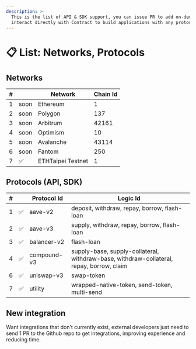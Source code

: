 ```yaml
---
description: >-
  This is the list of API & SDK support, you can issue PR to add on-demand or
  interact directly with Contract to build applications with any protocol.
---
```


# 📋 List: Networks, Protocols

## Networks

<table><thead><tr><th>#</th><th></th><th>Network</th><th data-type="number">Chain Id</th></tr></thead><tbody><tr><td>1</td><td>soon</td><td>Ethereum</td><td>1</td></tr><tr><td>2</td><td>soon</td><td>Polygon</td><td>137</td></tr><tr><td>3</td><td>soon</td><td>Arbitrum</td><td>42161</td></tr><tr><td>4</td><td>soon</td><td>Optimism</td><td>10</td></tr><tr><td>5</td><td>soon</td><td>Avalanche</td><td>43114</td></tr><tr><td>6</td><td>soon</td><td>Fantom</td><td>250</td></tr><tr><td>7</td><td>✅</td><td>ETHTaipei Testnet</td><td>1</td></tr></tbody></table>

## Protocols (API, SDK)

| # |   | Protocol Id | Logic Id                                                                                 |
| - | - | ----------- | ---------------------------------------------------------------------------------------- |
| 1 | ✅ | aave-v2     | deposit, withdraw, repay, borrow, flash-loan                                             |
| 2 | ✅ | aave-v3     | supply, withdraw, repay, borrow, flash-loan                                              |
| 3 | ✅ | balancer-v2 | flash-loan                                                                               |
| 4 | ✅ | compound-v3 | supply-base, supply-collateral, withdraw-base, withdraw-collateral, repay, borrow, claim |
| 6 | ✅ | uniswap-v3  | swap-token                                                                               |
| 7 | ✅ | utility     | wrapped-native-token, send-token, multi-send                                             |

## New integration

Want integrations that don't currently exist, external developers just need to send 1 PR to the Github repo to get integrations, improving experience and reducing time.

